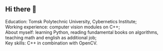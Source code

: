 ## Hi there 👋
Education: Tomsk Polytechnic University, Cybernetics Institute;  
Working experience: computer vision modules on C++;  
About myself: learning Python, reading fundamental books on algorithms, teaching math and english as additional job;  
Key skills: C++ in combination with OpenCV.  
